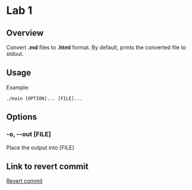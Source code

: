 # Lab 1

## Overview

Convert **.md** files to **.html** format.
By default, prints the converted file to stdout.

## Usage

Example:

    ./main [OPTION]... [FILE]...
## Options
### -o, --out [FILE]
Place the output into [FILE]

## Link to revert commit
[Revert commit](https://github.com/magicvegetable/mtrpz/commit/e63306ba55618373365cc6fc8130a011ccee4672)
